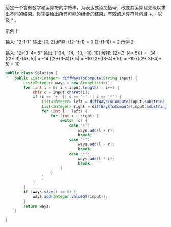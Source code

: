 给定一个含有数字和运算符的字符串，为表达式添加括号，改变其运算优先级以求出不同的结果。你需要给出所有可能的组合的结果。有效的运算符号包含 +, - 以及 * 。

示例 1:

输入: "2-1-1"
输出: [0, 2]
解释: 
((2-1)-1) = 0 
(2-(1-1)) = 2
示例 2:

输入: "2* 3-4* 5"
输出: [-34, -14, -10, -10, 10]
解释: 
(2*(3-(4* 5))) = -34 
((2* 3)-(4* 5)) = -14 
((2*(3-4))* 5) = -10 
(2*((3-4)* 5)) = -10 
(((2* 3)-4)* 5) = 10


```java
public class Solution {
    public List<Integer> diffWaysToCompute(String input) {
        List<Integer> ways = new ArrayList<>();
        for (int i = 0; i < input.length(); i++) {
            char c = input.charAt(i);
            if (c == '+' || c == '-' || c == '*') {
                List<Integer> left = diffWaysToCompute(input.substring(0, i));
                List<Integer> right = diffWaysToCompute(input.substring(i + 1));
                for (int l : left) {
                    for (int r : right) {
                        switch (c) {
                            case '+':
                                ways.add(l + r);
                                break;
                            case '-':
                                ways.add(l - r);
                                break;
                            case '*':
                                ways.add(l * r);
                                break;
                        }
                    }
                }
            }
        }
        if (ways.size() == 0) {
            ways.add(Integer.valueOf(input));
        }
        return ways;
    }

}
```
